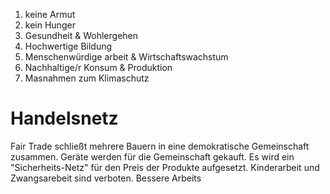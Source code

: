 1. keine Armut
2. kein Hunger
3. Gesundheit & Wohlergehen
4. Hochwertige Bildung
5. Menschenwürdige arbeit & Wirtschaftswachstum
6. Nachhaltige/r Konsum & Produktion
7. Masnahmen zum Klimaschutz

# Handelsnetz

Fair Trade schließt mehrere Bauern in eine demokratische Gemeinschaft zusammen.
Geräte werden für die Gemeinschaft gekauft.
Es wird ein "Sicherheits-Netz" für den Preis der Produkte aufgesetzt.
Kinderarbeit und Zwangsarebeit sind verboten.
Bessere Arbeits